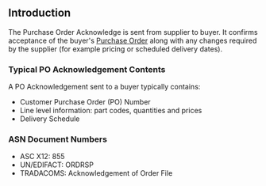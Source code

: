 ## Introduction 

The Purchase Order Acknowledge is sent from supplier to buyer.  It confirms acceptance of the buyer's [Purchase Order](TutorialPurchaseOrder.md) along with any changes required by the supplier (for example pricing or scheduled delivery dates).

### Typical PO Acknowledgement Contents

A PO Acknowledgement sent to a buyer typically contains:

-	Customer Purchase Order (PO) Number
-	Line level information: part codes, quantities and prices
-	Delivery Schedule

### ASN Document Numbers

-	ASC X12: 855
-	UN/EDIFACT: ORDRSP
-	TRADACOMS:  Acknowledgement of Order File